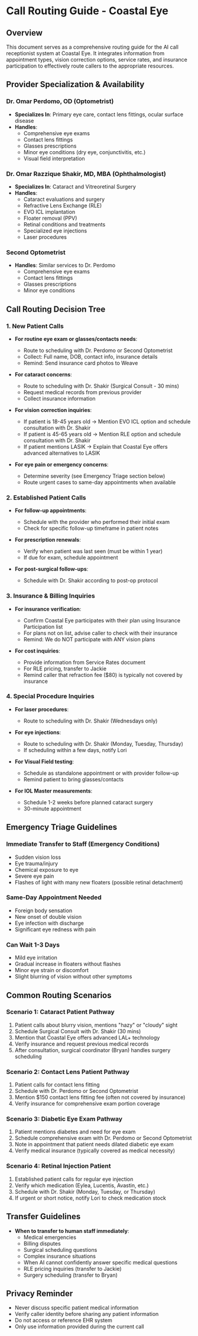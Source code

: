 # Call Routing Guide - Coastal Eye

## Overview
This document serves as a comprehensive routing guide for the AI call receptionist system at Coastal Eye. It integrates information from appointment types, vision correction options, service rates, and insurance participation to effectively route callers to the appropriate resources.

## Provider Specialization & Availability

### Dr. Omar Perdomo, OD (Optometrist)
- **Specializes In**: Primary eye care, contact lens fittings, ocular surface disease
- **Handles**: 
  - Comprehensive eye exams
  - Contact lens fittings
  - Glasses prescriptions
  - Minor eye conditions (dry eye, conjunctivitis, etc.)
  - Visual field interpretation

### Dr. Omar Razzique Shakir, MD, MBA (Ophthalmologist)
- **Specializes In**: Cataract and Vitreoretinal Surgery
- **Handles**:
  - Cataract evaluations and surgery
  - Refractive Lens Exchange (RLE)
  - EVO ICL implantation
  - Floater removal (PPV)
  - Retinal conditions and treatments
  - Specialized eye injections
  - Laser procedures

### Second Optometrist
- **Handles**: Similar services to Dr. Perdomo
  - Comprehensive eye exams
  - Contact lens fittings
  - Glasses prescriptions
  - Minor eye conditions

## Call Routing Decision Tree

### 1. New Patient Calls
- **For routine eye exam or glasses/contacts needs**:
  - Route to scheduling with Dr. Perdomo or Second Optometrist
  - Collect: Full name, DOB, contact info, insurance details
  - Remind: Send insurance card photos to Weave

- **For cataract concerns**:
  - Route to scheduling with Dr. Shakir (Surgical Consult - 30 mins)
  - Request medical records from previous provider
  - Collect insurance information
  
- **For vision correction inquiries**:
  - If patient is 18-45 years old → Mention EVO ICL option and schedule consultation with Dr. Shakir
  - If patient is 45-65 years old → Mention RLE option and schedule consultation with Dr. Shakir
  - If patient mentions LASIK → Explain that Coastal Eye offers advanced alternatives to LASIK
  
- **For eye pain or emergency concerns**:
  - Determine severity (see Emergency Triage section below)
  - Route urgent cases to same-day appointments when available
  
### 2. Established Patient Calls
- **For follow-up appointments**:
  - Schedule with the provider who performed their initial exam
  - Check for specific follow-up timeframe in patient notes
  
- **For prescription renewals**:
  - Verify when patient was last seen (must be within 1 year)
  - If due for exam, schedule appointment
  
- **For post-surgical follow-ups**:
  - Schedule with Dr. Shakir according to post-op protocol

### 3. Insurance & Billing Inquiries
- **For insurance verification**:
  - Confirm Coastal Eye participates with their plan using Insurance Participation list
  - For plans not on list, advise caller to check with their insurance
  - Remind: We do NOT participate with ANY vision plans

- **For cost inquiries**:
  - Provide information from Service Rates document
  - For RLE pricing, transfer to Jackie
  - Remind caller that refraction fee ($80) is typically not covered by insurance

### 4. Special Procedure Inquiries
- **For laser procedures**:
  - Route to scheduling with Dr. Shakir (Wednesdays only)
  
- **For eye injections**:
  - Route to scheduling with Dr. Shakir (Monday, Tuesday, Thursday)
  - If scheduling within a few days, notify Lori
  
- **For Visual Field testing**:
  - Schedule as standalone appointment or with provider follow-up
  - Remind patient to bring glasses/contacts
  
- **For IOL Master measurements**:
  - Schedule 1-2 weeks before planned cataract surgery
  - 30-minute appointment

## Emergency Triage Guidelines

### Immediate Transfer to Staff (Emergency Conditions)
- Sudden vision loss
- Eye trauma/injury
- Chemical exposure to eye
- Severe eye pain
- Flashes of light with many new floaters (possible retinal detachment)

### Same-Day Appointment Needed
- Foreign body sensation
- New onset of double vision
- Eye infection with discharge
- Significant eye redness with pain

### Can Wait 1-3 Days
- Mild eye irritation
- Gradual increase in floaters without flashes
- Minor eye strain or discomfort
- Slight blurring of vision without other symptoms

## Common Routing Scenarios

### Scenario 1: Cataract Patient Pathway
1. Patient calls about blurry vision, mentions "hazy" or "cloudy" sight
2. Schedule Surgical Consult with Dr. Shakir (30 mins)
3. Mention that Coastal Eye offers advanced LAL+ technology
4. Verify insurance and request previous medical records
5. After consultation, surgical coordinator (Bryan) handles surgery scheduling

### Scenario 2: Contact Lens Patient Pathway
1. Patient calls for contact lens fitting
2. Schedule with Dr. Perdomo or Second Optometrist
3. Mention $150 contact lens fitting fee (often not covered by insurance)
4. Verify insurance for comprehensive exam portion coverage

### Scenario 3: Diabetic Eye Exam Pathway
1. Patient mentions diabetes and need for eye exam
2. Schedule comprehensive exam with Dr. Perdomo or Second Optometrist
3. Note in appointment that patient needs dilated diabetic eye exam
4. Verify medical insurance (typically covered as medical necessity)

### Scenario 4: Retinal Injection Patient
1. Established patient calls for regular eye injection
2. Verify which medication (Eylea, Lucentis, Avastin, etc.)
3. Schedule with Dr. Shakir (Monday, Tuesday, or Thursday)
4. If urgent or short notice, notify Lori to check medication stock

## Transfer Guidelines
- **When to transfer to human staff immediately**:
  - Medical emergencies
  - Billing disputes
  - Surgical scheduling questions
  - Complex insurance situations
  - When AI cannot confidently answer specific medical questions
  - RLE pricing inquiries (transfer to Jackie)
  - Surgery scheduling (transfer to Bryan)
  
## Privacy Reminder
- Never discuss specific patient medical information
- Verify caller identity before sharing any patient information
- Do not access or reference EHR system
- Only use information provided during the current call